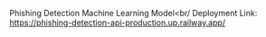 Phishing Detection Machine Learning Model<br/
Deployment Link: https://phishing-detection-api-production.up.railway.app/
